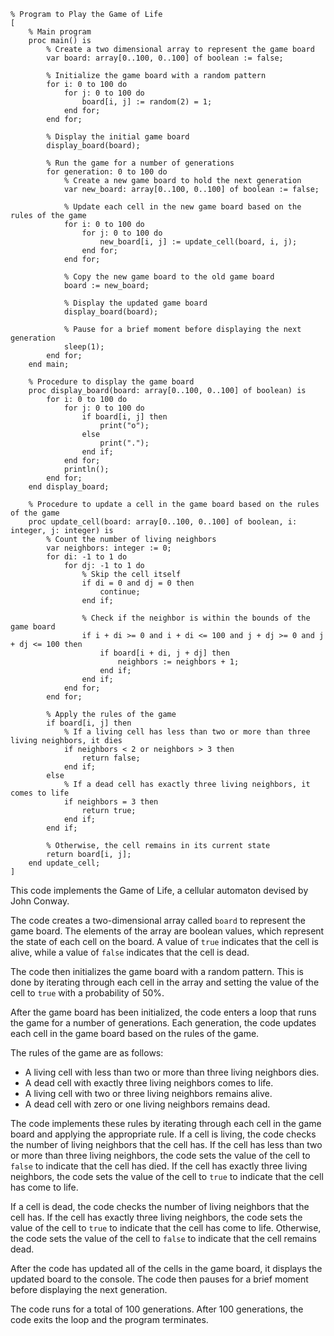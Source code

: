 ```
% Program to Play the Game of Life
[
    % Main program
    proc main() is
        % Create a two dimensional array to represent the game board
        var board: array[0..100, 0..100] of boolean := false;

        % Initialize the game board with a random pattern
        for i: 0 to 100 do
            for j: 0 to 100 do
                board[i, j] := random(2) = 1;
            end for;
        end for;

        % Display the initial game board
        display_board(board);

        % Run the game for a number of generations
        for generation: 0 to 100 do
            % Create a new game board to hold the next generation
            var new_board: array[0..100, 0..100] of boolean := false;

            % Update each cell in the new game board based on the rules of the game
            for i: 0 to 100 do
                for j: 0 to 100 do
                    new_board[i, j] := update_cell(board, i, j);
                end for;
            end for;

            % Copy the new game board to the old game board
            board := new_board;

            % Display the updated game board
            display_board(board);

            % Pause for a brief moment before displaying the next generation
            sleep(1);
        end for;
    end main;

    % Procedure to display the game board
    proc display_board(board: array[0..100, 0..100] of boolean) is
        for i: 0 to 100 do
            for j: 0 to 100 do
                if board[i, j] then
                    print("o");
                else
                    print(".");
                end if;
            end for;
            println();
        end for;
    end display_board;

    % Procedure to update a cell in the game board based on the rules of the game
    proc update_cell(board: array[0..100, 0..100] of boolean, i: integer, j: integer) is
        % Count the number of living neighbors
        var neighbors: integer := 0;
        for di: -1 to 1 do
            for dj: -1 to 1 do
                % Skip the cell itself
                if di = 0 and dj = 0 then
                    continue;
                end if;

                % Check if the neighbor is within the bounds of the game board
                if i + di >= 0 and i + di <= 100 and j + dj >= 0 and j + dj <= 100 then
                    if board[i + di, j + dj] then
                        neighbors := neighbors + 1;
                    end if;
                end if;
            end for;
        end for;

        % Apply the rules of the game
        if board[i, j] then
            % If a living cell has less than two or more than three living neighbors, it dies
            if neighbors < 2 or neighbors > 3 then
                return false;
            end if;
        else
            % If a dead cell has exactly three living neighbors, it comes to life
            if neighbors = 3 then
                return true;
            end if;
        end if;

        % Otherwise, the cell remains in its current state
        return board[i, j];
    end update_cell;
]
```

This code implements the Game of Life, a cellular automaton devised by John Conway.

The code creates a two-dimensional array called `board` to represent the game board. The elements of the array are boolean values, which represent the state of each cell on the board. A value of `true` indicates that the cell is alive, while a value of `false` indicates that the cell is dead.

The code then initializes the game board with a random pattern. This is done by iterating through each cell in the array and setting the value of the cell to `true` with a probability of 50%.

After the game board has been initialized, the code enters a loop that runs the game for a number of generations. Each generation, the code updates each cell in the game board based on the rules of the game.

The rules of the game are as follows:

* A living cell with less than two or more than three living neighbors dies.
* A dead cell with exactly three living neighbors comes to life.
* A living cell with two or three living neighbors remains alive.
* A dead cell with zero or one living neighbors remains dead.

The code implements these rules by iterating through each cell in the game board and applying the appropriate rule. If a cell is living, the code checks the number of living neighbors that the cell has. If the cell has less than two or more than three living neighbors, the code sets the value of the cell to `false` to indicate that the cell has died. If the cell has exactly three living neighbors, the code sets the value of the cell to `true` to indicate that the cell has come to life.

If a cell is dead, the code checks the number of living neighbors that the cell has. If the cell has exactly three living neighbors, the code sets the value of the cell to `true` to indicate that the cell has come to life. Otherwise, the code sets the value of the cell to `false` to indicate that the cell remains dead.

After the code has updated all of the cells in the game board, it displays the updated board to the console. The code then pauses for a brief moment before displaying the next generation.

The code runs for a total of 100 generations. After 100 generations, the code exits the loop and the program terminates.